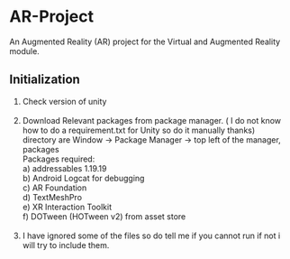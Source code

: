 # AR-Project
An Augmented Reality (AR) project for the Virtual and Augmented Reality module.

## Initialization

1) Check version of unity<br><br>
2) Download Relevant packages from package manager. ( I do not know how to do a requirement.txt for Unity so do it manually thanks)<br>
  directory are Window -> Package Manager -> top left of the manager, packages<br>
  Packages required:<br>
    a) addressables 1.19.19<br>
    b) Android Logcat for debugging<br>
    c) AR Foundation<br>
    d) TextMeshPro<br>
    e) XR Interaction Toolkit<br>
    f) DOTween (HOTween v2) from asset store<br><br>
3) I have ignored some of the files so do tell me if you cannot run if not i will try to include them.<br><br>
